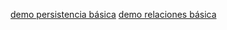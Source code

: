 
[demo persistencia básica](https://github.com/guillermoroman/adt-t4-demo-1-clase)
[demo relaciones básica](https://github.com/guillermoroman/adt-t4-relaciones-ejemplos)


